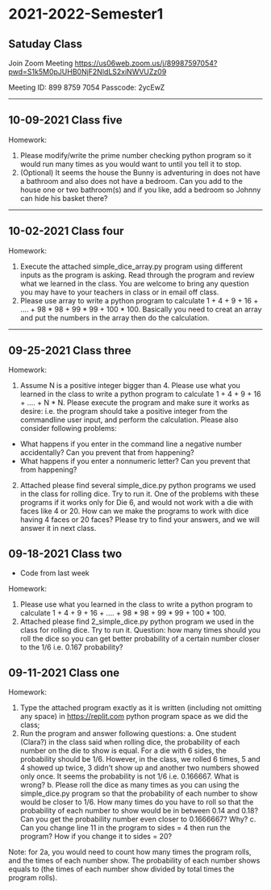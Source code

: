 # 2021-2022-Semester1
## Satuday Class

Join Zoom Meeting
https://us06web.zoom.us/j/89987597054?pwd=S1k5M0pJUHB0NjF2NldLS2xiNWVUZz09

Meeting ID: 899 8759 7054
Passcode: 2ycEwZ

----
## 10-09-2021 Class five
Homework: 
1. Please modify/write the prime number checking python program so it would run many times as you would want to until you tell it to stop.
2. (Optional) It seems the house the Bunny is adventuring in does not have a bathroom and also does not have a bedroom. Can you add to the house one or two bathroom(s) and if you like, add a bedroom so Johnny can hide his basket there?

----
## 10-02-2021 Class four
Homework: 
1. Execute the attached simple_dice_array.py program using different inputs as the program is asking. Read through the program and review what we learned in the class. You are welcome to bring any question you may have to your teachers in class or in email off class.
2. Please use array to write a python program to calculate 
1 + 4 + 9 + 16 + .... + 98 * 98 + 99 * 99 + 100 * 100. Basically you need to creat an array and put the numbers in the array then do the calculation.

----
## 09-25-2021 Class three

Homework:
1. Assume N is a positive integer bigger than 4. Please use what you learned in the class to write a python program to calculate 
1 + 4 + 9 + 16 + .... + N * N. Please execute the program and make sure it works as desire: i.e. the program should take a positive integer from the commandline user input, and perform the calculation. Please also consider following problems:
* What happens if you enter in the command line a negative number accidentally? Can you prevent that from happening? 
* What happens if you enter a nonnumeric letter? Can you prevent that from happening?
 

2. Attached please find several simple_dice.py python programs we used in the class for rolling dice. Try to run it. One of the problems with these programs if it works only for Die 6, and would not work with a die with faces like 4 or 20. How can we make the programs to work with dice having 4 faces or 20 faces? Please try to find your answers, and we will answer it in next class.

## 09-18-2021 Class two
* Code from last week

Homework:
1. Please use what you learned in the class to write a python program to calculate 
1 + 4 + 9 + 16 + .... + 98 * 98 + 99 * 99 + 100 * 100.
2. Attached please find 2_simple_dice.py python program we used in the class for rolling dice. Try to run it. Question: how many times should you roll the dice so you can get better probability of a certain number closer to the 1/6 i.e. 0.167 probability?


## 09-11-2021 Class one
Homework:

1. Type the attached program exactly as it is written (including not omitting any space) in https://replit.com python program space as we did the class;
2. Run the program and answer following questions:
a. One student (Clara?) in the class said when rolling dice, the probability of each number on the die to show is equal. For a die with 6 sides, the probability should be 1/6. However, in the class, we rolled 6 times, 5 and 4 showed up twice, 3 didn't show up and another two numbers showed only once. It seems the probability is not 1/6 i.e. 0.166667. What is wrong?
b. Please roll the dice as many times as you can using the simple_dice.py program so that the probability of each number to show would be closer to 1/6. How many times do you have to roll so that the probability of each number to show would be in between 0.14 and 0.18? Can you get the probability number even closer to 0.1666667? Why?
c. Can you change line 11 in the program to sides = 4 then run the program? How if you change it to sides = 20?

Note: for 2a, you would need to count how many times the program rolls, and the times of each number show. The probability of each number shows equals to (the times of each number show divided by total times the program rolls). 

